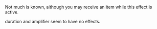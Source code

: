 
Not much is known, although you may receive an item while this effect is active.

duration and amplifier seem to have no effects.